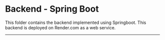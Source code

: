 # Backend - Spring Boot

This folder contains the backend implemented using Springboot. This backend is deployed on Render.com as a web service. 




***